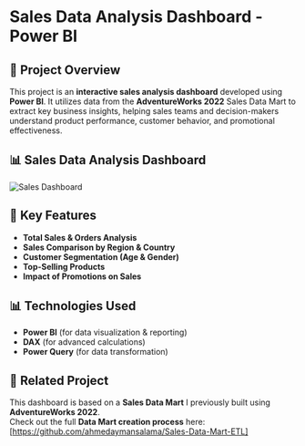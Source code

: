 # Sales Data Analysis Dashboard - Power BI  

## 📌 Project Overview  
This project is an **interactive sales analysis dashboard** developed using **Power BI**. It utilizes data from the **AdventureWorks 2022** Sales Data Mart to extract key business insights, helping sales teams and decision-makers understand product performance, customer behavior, and promotional effectiveness.  

## 📊 Sales Data Analysis Dashboard  

![Sales Dashboard](https://raw.githubusercontent.com/YourUsername/Sales-Data-Analysis-PowerBI/main/Dashboard.PNG)

## 🚀 Key Features  
- **Total Sales & Orders Analysis**  
- **Sales Comparison by Region & Country**  
- **Customer Segmentation (Age & Gender)**  
- **Top-Selling Products**  
- **Impact of Promotions on Sales**  

## 📊 Technologies Used  
- **Power BI** (for data visualization & reporting)  
- **DAX** (for advanced calculations)  
- **Power Query** (for data transformation)  

## 🔗 Related Project  
This dashboard is based on a **Sales Data Mart** I previously built using **AdventureWorks 2022**.  
Check out the full **Data Mart creation process** here: [https://github.com/ahmedaymansalama/Sales-Data-Mart-ETL]  

